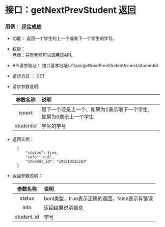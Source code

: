# 接口：getNextPrevStudent [返回](../用例/当前课程学生列表.md)
### 用例：[ 评定成绩](../用例/评定成绩.md)
- 功能：
    返回一个学生的上一个或者下一个学生的学号。
    
- 权限：    
    老师：只有老师可以调用该API。
    
- API请求地址： 
    接口基本地址/v1/api/getNextPrevStudent/isnext/studentid

- 请求方式 ： GET

- 请求参数说明:        

  |参数名称|说明|
  |:---------:|:--------------------------------------------------------|
  |isnext|是下一个还是上一个，如果为1表示取下一个学生，如果为0表示上一个学生|
  |studentid|学生的学号|
    
- 返回实例：

        {         
            "status": true,
            "info": null,    
            "student_id": "201510315203"
        }
 
- 返回参数说明：    
 
  |参数名称|说明|
  |:---------:|:--------------------------------------------------------|      
  |status|bool类型，true表示正确的返回，false表示有错误|
  |info|返回结果说明信息|
  |student_id|学号|
